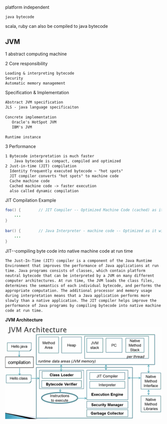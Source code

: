 

platform independent
```
java bytecode   
```
scala, ruby can also be compiled to java bytecode   

## JVM   

1 abstract computing machine    

2 Core responsibility

```
Loading & interpreting bytecode
Security
Automatic memory management
```

Specification & Implementation
```
Abstract JVM specification
JLS - java language specificaiton

Concrete implementation
   Oracle's HotSpot JVM
   IBM's JVM

Runtime instance

```

3 Performance   

```
1 Bytecode interpretation is much faster
    Java bytecode is compact, compiled and optimized
2 Just-in-time (JIT) compilation 
  Identity frequently executed bytecode ~ "hot spots"  
  JIT compiler converts "hot spots" to machine code
  Cache machine code
  Cached machine code -> faster execution
  also called dynamic compilation
```

JIT Compilation Example
```java
foo() {        // JIT Compiler -- Optimized Machine Code (cached) as it will be called 1000 times
	...
}

bar() {        // Java Interpreter - machine code -- Optimized as it will be called 2000 times
	...
}

```

JIT--compiling byte code into native machine code at run time
```
The Just-In-Time (JIT) compiler is a component of the Java Runtime Environment that improves the performance of Java applications at run time. Java programs consists of classes, which contain platform neutral bytecode that can be interpreted by a JVM on many different computer architectures. At run time, the JVM loads the class files, determines the semantics of each individual bytecode, and performs the appropriate computation. The additional processor and memory usage during interpretation means that a Java application performs more slowly than a native application. The JIT compiler helps improve the performance of Java programs by compiling bytecode into native machine code at run time. 
```

**JVM Architecture**   

![./pics/JVMArchitecture.jpg](./pics/JVMArchitecture.jpg)



